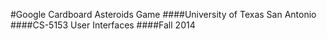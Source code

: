 #Google Cardboard Asteroids Game
####University of Texas San Antonio
####CS-5153 User Interfaces
####Fall 2014



